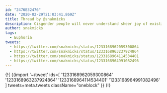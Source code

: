 ```yaml
---
id: "2476E32476"
date: "2020-02-29T21:03:41.869Z"
title: Thread by @snakmicks
description: Cisgender people will never understand sheer joy of existing as your true gender.
author: snakmicks
tags:
  - Euphoria
tweets:
  - https://twitter.com/snakmicks/status/1233168962059300864
  - https://twitter.com/snakmicks/status/1233168963237924864
  - https://twitter.com/snakmicks/status/1233168964114534401
  - https://twitter.com/snakmicks/status/1233168964991082496
---
```

{!{ {{import '~/tweet' ids=[
  '1233168962059300864'
  '1233168963237924864'
  '1233168964114534401'
  '1233168964991082496'
] tweets=meta.tweets className="oneblock" }} }!}
